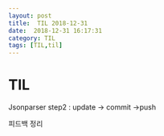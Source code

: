 ```yaml
---
layout: post
title:  TIL 2018-12-31
date:  2018-12-31 16:17:31
category: TIL
tags: [TIL,til]
---
```


# TIL

 Jsonparser step2 : update -> commit ->push



피드백 정리